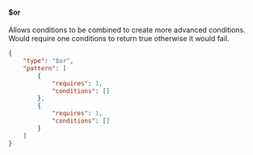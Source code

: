 <!-- @format -->

#### \$or

Allows conditions to be combined to create more advanced conditions. Would require one conditions to return true otherwise it would fail.

```json
{
	"type": "$or",
	"pattern": [
		{
			"requires": 1,
			"conditions": []
		},
		{
			"requires": 1,
			"conditions": []
		}
	]
}
```
